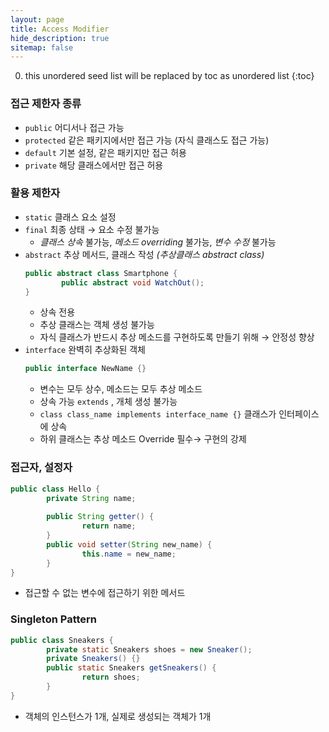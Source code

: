 ```yaml
---
layout: page
title: Access Modifier
hide_description: true
sitemap: false
---
```

0. this unordered seed list will be replaced by toc as unordered list
{:toc}

### 접근 제한자 종류
- `public` 어디서나 접근 가능
- `protected` 같은 패키지에서만 접근 가능 (자식 클래스도 접근 가능)
- `default` 기본 설정, 같은 패키지만 접근 허용
- `private` 해당 클래스에서만 접근 허용

### 활용 제한자
- `static` 클래스 요소 설정
- `final` 최종 상태 → 요소 수정 불가능
    - *클래스 상속* 불가능, *메소드 overriding* 불가능, *변수 수정* 불가능
- `abstract` 추상 메서드, 클래스 작성 *(추상클래스 abstract class)*
    ```java
    public abstract class Smartphone {
    		public abstract void WatchOut();
    }
    ```
    - 상속 전용
    - 추상 클래스는 객체 생성 불가능
    - 자식 클래스가 반드시 추상 메소드를 구현하도록 만들기 위해 → 안정성 향상
- `interface` 완벽히 추상화된 객체
    ```java
    public interface NewName {}
    ```
    - 변수는 모두 상수, 메소드는 모두 추상 메소드
    - 상속 가능 `extends` , 개체 생성 불가능
    - `class class_name implements interface_name {}` 클래스가 인터페이스에 상속
    - 하위 클래스는 추상 메소드 Override 필수→ 구현의 강제

### 접근자, 설정자
```java
public class Hello {
		private String name;
		
		public String getter() {
				return name;
		}
		public void setter(String new_name) {
				this.name = new_name;
		}
}
```
- 접근할 수 없는 변수에 접근하기 위한 메서드

### Singleton Pattern
```java
public class Sneakers {
		private static Sneakers shoes = new Sneaker();
		private Sneakers() {}
		public static Sneakers getSneakers() {
				return shoes;
		}
}
```
- 객체의 인스턴스가 1개, 실제로 생성되는 객체가 1개

